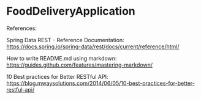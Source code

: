 # FoodDeliveryApplication

References:

Spring Data REST - Reference Documentation:
https://docs.spring.io/spring-data/rest/docs/current/reference/html/

How to write README.md using markdown:
https://guides.github.com/features/mastering-markdown/

10 Best practices for Better RESTful API:
https://blog.mwaysolutions.com/2014/06/05/10-best-practices-for-better-restful-api/


